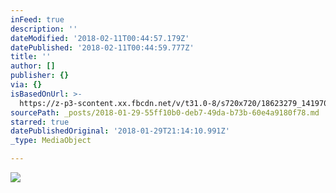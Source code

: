 ```yaml
---
inFeed: true
description: ''
dateModified: '2018-02-11T00:44:57.179Z'
datePublished: '2018-02-11T00:44:59.777Z'
title: ''
author: []
publisher: {}
via: {}
isBasedOnUrl: >-
  https://z-p3-scontent.xx.fbcdn.net/v/t31.0-8/s720x720/18623279_1419702324742232_7603632459372384623_o.jpg?oh=17238dd076863a0758d920f9c9ad4802&oe=5B26D571
sourcePath: _posts/2018-01-29-55ff10b0-deb7-49da-b73b-60e4a9180f78.md
starred: true
datePublishedOriginal: '2018-01-29T21:14:10.991Z'
_type: MediaObject

---
```

<article style=""><img src="https://z-p3-scontent.xx.fbcdn.net/v/t31.0-8/s720x720/18623279_1419702324742232_7603632459372384623_o.jpg?oh=17238dd076863a0758d920f9c9ad4802&amp;oe=5B26D571" /></article>